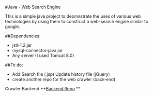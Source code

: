 #Java - Web Search Engine

This is a simple java project to deomnstrate the uses of various web technologies by using them to construct a web-search engine similar to google.

##Dependencies:
+ jstl-1.2.jar
+ mysql-connector-java.jar
+ Any server (I used Tomcat 8.0)

##To do:

+ Add Search file (.jsp) Update history file (jQuery) 
+ create another repo for the web crawler (back-end)

Crawler Backend **<a href="https://github.com/praveenksuja/Java-Web-Crawler-Backend.git">Backend Repo</a> **

